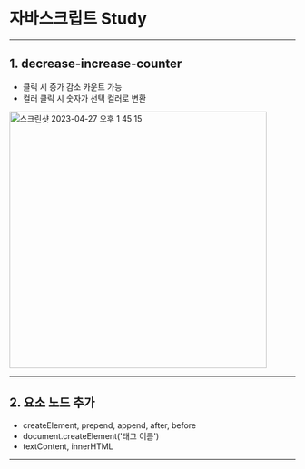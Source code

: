 # 자바스크립트 Study

---
## 1. decrease-increase-counter
- 클릭 시 증가 감소 카운트 가능
- 컬러 클릭 시 숫자가 선택 컬러로 변환

<img width="453" alt="스크린샷 2023-04-27 오후 1 45 15" src="https://user-images.githubusercontent.com/119559363/234761702-b78cb2f1-2d78-4b67-a7f0-e33bfd6404c0.png">

---

## 2. 요소 노드 추가
- createElement, prepend, append, after, before
- document.createElement('태그 이름')
- textContent, innerHTML

---
